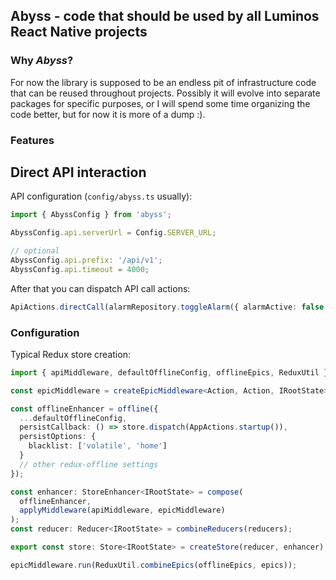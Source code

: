 ## Abyss - code that should be used by all Luminos React Native projects

### Why _Abyss_?

For now the library is supposed to be an endless pit of infrastructure code that can be reused throughout projects. Possibly it will evolve into separate packages for specific purposes, or I will spend some time organizing the code better, but for now it is more of a dump :).

### Features

## Direct API interaction

API configuration (`config/abyss.ts` usually):

```typescript
import { AbyssConfig } from 'abyss';

AbyssConfig.api.serverUrl = Config.SERVER_URL;

// optional
AbyssConfig.api.prefix: '/api/v1';
AbyssConfig.api.timeout = 4000;
```

After that you can dispatch API call actions:

```typescript
ApiActions.directCall(alarmRepository.toggleAlarm({ alarmActive: false }), DatastoreActions.updateAlarm, {});
```

### Configuration

Typical Redux store creation:

```typescript
import { apiMiddleware, defaultOfflineConfig, offlineEpics, ReduxUtil } from 'abyss';

const epicMiddleware = createEpicMiddleware<Action, Action, IRootState>();

const offlineEnhancer = offline({
  ...defaultOfflineConfig,
  persistCallback: () => store.dispatch(AppActions.startup()),
  persistOptions: {
    blacklist: ['volatile', 'home']
  }
  // other redux-offline settings
});

const enhancer: StoreEnhancer<IRootState> = compose(
  offlineEnhancer,
  applyMiddleware(apiMiddleware, epicMiddleware)
);
const reducer: Reducer<IRootState> = combineReducers(reducers);

export const store: Store<IRootState> = createStore(reducer, enhancer);

epicMiddleware.run(ReduxUtil.combineEpics(offlineEpics, epics));
```

